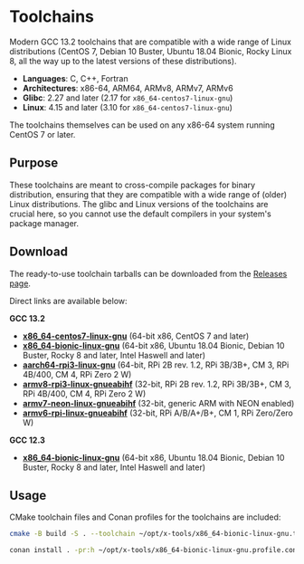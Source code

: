 # Toolchains

Modern GCC 13.2 toolchains that are compatible with a wide range of Linux
distributions (CentOS 7, Debian 10 Buster, Ubuntu 18.04 Bionic, Rocky Linux 8,
all the way up to the latest versions of these distributions).

- **Languages**: C, C++, Fortran
- **Architectures**: x86-64, ARM64, ARMv8, ARMv7, ARMv6
- **Glibc**: 2.27 and later (2.17 for `x86_64-centos7-linux-gnu`)
- **Linux**: 4.15 and later (3.10 for `x86_64-centos7-linux-gnu`)

The toolchains themselves can be used on any x86-64 system running CentOS 7 or
later.

## Purpose

These toolchains are meant to cross-compile packages for binary distribution,
ensuring that they are compatible with a wide range of (older) Linux
distributions. The glibc and Linux versions of the toolchains are crucial here,
so you cannot use the default compilers in your system's package manager.

## Download

The ready-to-use toolchain tarballs can be downloaded from the [Releases page](https://github.com/tttapa/toolchains/releases).

Direct links are available below: 

**GCC 13.2**
- [**x86_64-centos7-linux-gnu**](https://github.com/tttapa/toolchains/releases/latest/download/x-tools-x86_64-centos7-linux-gnu-gcc13.tar.xz) (64-bit x86, CentOS 7 and later)
- [**x86_64-bionic-linux-gnu**](https://github.com/tttapa/toolchains/releases/latest/download/x-tools-x86_64-bionic-linux-gnu-gcc13.tar.xz) (64-bit x86, Ubuntu 18.04 Bionic, Debian 10 Buster, Rocky 8 and later, Intel Haswell and later)
- [**aarch64-rpi3-linux-gnu**](https://github.com/tttapa/toolchains/releases/latest/download/x-tools-aarch64-rpi3-linux-gnu-gcc13.tar.xz) (64-bit, RPi 2B rev. 1.2, RPi 3B/3B+, CM 3, RPi 4B/400, CM 4, RPi Zero 2 W)
- [**armv8-rpi3-linux-gnueabihf**](https://github.com/tttapa/toolchains/releases/latest/download/x-tools-armv8-rpi3-linux-gnueabihf-gcc13.tar.xz) (32-bit, RPi 2B rev. 1.2, RPi 3B/3B+, CM 3, RPi 4B/400, CM 4, RPi Zero 2 W)
- [**armv7-neon-linux-gnueabihf**](https://github.com/tttapa/toolchains/releases/latest/download/x-tools-armv7-neon-linux-gnueabihf-gcc13.tar.xz) (32-bit, generic ARM with NEON enabled)
- [**armv6-rpi-linux-gnueabihf**](https://github.com/tttapa/toolchains/releases/latest/download/x-tools-armv6-rpi-linux-gnueabihf-gcc13.tar.xz) (32-bit, RPi A/B/A+/B+, CM 1, RPi Zero/Zero W)

**GCC 12.3**
- [**x86_64-bionic-linux-gnu**](https://github.com/tttapa/toolchains/releases/latest/download/x-tools-x86_64-bionic-linux-gnu-gcc12.tar.xz) (64-bit x86, Ubuntu 18.04 Bionic, Debian 10 Buster, Rocky 8 and later, Intel Haswell and later)

## Usage

CMake toolchain files and Conan profiles for the toolchains are included:

```sh
cmake -B build -S . --toolchain ~/opt/x-tools/x86_64-bionic-linux-gnu.toolchain.cmake
```
```sh
conan install . -pr:h ~/opt/x-tools/x86_64-bionic-linux-gnu.profile.conan
```
